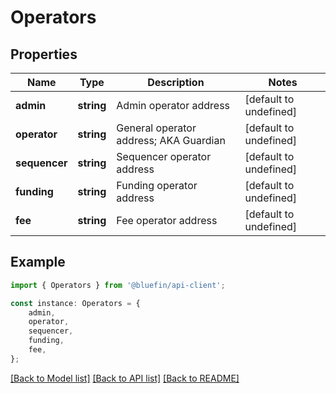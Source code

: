 # Operators


## Properties

Name | Type | Description | Notes
------------ | ------------- | ------------- | -------------
**admin** | **string** | Admin operator address | [default to undefined]
**operator** | **string** | General operator address; AKA Guardian | [default to undefined]
**sequencer** | **string** | Sequencer operator address | [default to undefined]
**funding** | **string** | Funding operator address | [default to undefined]
**fee** | **string** | Fee operator address | [default to undefined]

## Example

```typescript
import { Operators } from '@bluefin/api-client';

const instance: Operators = {
    admin,
    operator,
    sequencer,
    funding,
    fee,
};
```

[[Back to Model list]](../README.md#documentation-for-models) [[Back to API list]](../README.md#documentation-for-api-endpoints) [[Back to README]](../README.md)
